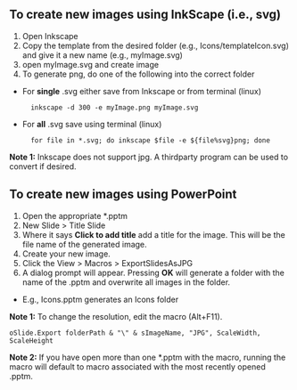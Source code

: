 ## To create new images using InkScape (i.e., svg)
1. Open Inkscape
1. Copy the template from the desired folder (e.g., Icons/templateIcon.svg) and give it a new name (e.g., myImage.svg)
1. open myImage.svg and create image
1. To generate png, do one of the following into the correct folder

- For **single** .svg either save from Inkscape or from terminal (linux)

        inkscape -d 300 -e myImage.png myImage.svg
	
- For **all** .svg save using terminal (linux)
	
	    for file in *.svg; do inkscape $file -e ${file%svg}png; done

**Note 1:** Inkscape does not support jpg. A thirdparty program can be used to convert if desired.
	
## To create new images using PowerPoint

1. Open the appropriate *.pptm
1. New Slide > Title Slide
1. Where it says **Click to add title** add a title for the image. This will be the file name of the generated image.
1. Create your new image.
1. Click the View > Macros > ExportSlidesAsJPG
1. A dialog prompt will appear. Pressing **OK** will generate a folder with the name of the .pptm and overwrite all images in the folder.

- E.g., Icons.pptm generates an Icons folder

**Note 1:** To change the resolution, edit the macro (Alt+F11).
   
    oSlide.Export folderPath & "\" & sImageName, "JPG", ScaleWidth, ScaleHeight

**Note 2:** If you have open more than one *.pptm with the macro, running the macro will default to macro associated with the most recently opened .pptm.